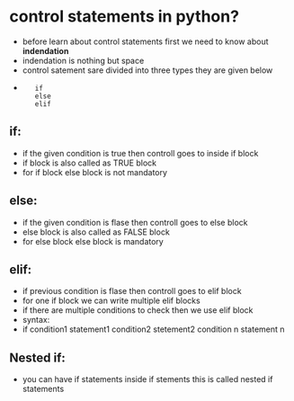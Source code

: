 # control statements in python?
- before learn about control statements first we need to know about **indendation** 
- indendation is nothing but space
- control satement sare divided into three types they are given below
-        if 
         else
         elif
## if:
- if the given condition is true then controll goes to inside if block
- if block is also called as TRUE block
- for if block else block is not mandatory
## else:
- if the given condition is flase then controll goes to else block
- else block is also called as FALSE block
- for else block else block is mandatory
## elif:
- if previous condition is flase then controll goes to elif block
- for one if block we can write multiple elif blocks
- if there are multiple conditions to check then we use elif block
- syntax:
- if condition1
     statement1
     condition2
     stetement2
     condition n
     statement n
## Nested if:
- you can have if statements inside if stements this is called nested if statements


